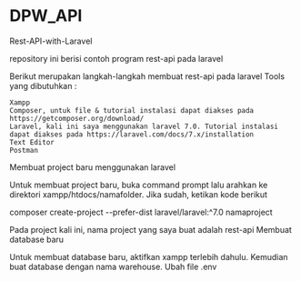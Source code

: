 # DPW_API
Rest-API-with-Laravel

repository ini berisi contoh program rest-api pada laravel

Berikut merupakan langkah-langkah membuat rest-api pada laravel
Tools yang dibutuhkan :

    Xampp
    Composer, untuk file & tutorial instalasi dapat diakses pada https://getcomposer.org/download/
    Laravel, kali ini saya menggunakan laravel 7.0. Tutorial instalasi dapat diakses pada https://laravel.com/docs/7.x/installation
    Text Editor
    Postman

Membuat project baru menggunakan laravel

Untuk membuat project baru, buka command prompt lalu arahkan ke direktori xampp/htdocs/namafolder. Jika sudah, ketikan kode berikut

composer create-project --prefer-dist laravel/laravel:^7.0 namaproject

Pada project kali ini, nama project yang saya buat adalah rest-api
Membuat database baru

Untuk membuat database baru, aktifkan xampp terlebih dahulu. Kemudian buat database dengan nama warehouse.
Ubah file .env
